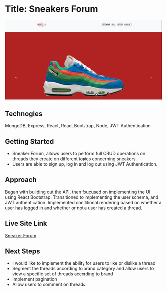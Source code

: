 # Title: Sneakers Forum

![Sneaker Forum](https://github.com/juliocolon/SEI_CRUD_Application_Project-2/blob/main/public/images/Sneakers%20App.png)

## Technogies 
MongoDB, Express, React, React Bootstrap, Node, JWT Authentication

## Getting Started
- Sneaker Forum, allows users to perform full CRUD operations on threads they create on different topics concerning sneakers. 
- Users are able to sign up, log in and log out using JWT Authentication. 

## Approach
Began with building out the API, then foucused on implementing the UI using React Bootstrap. Transitioned to implementing the user schema, and JWT authentication. Implemented conditional rendering based on whether a user has logged in and whether or not a user has created a thread. 

## Live Site Link 
[Sneaker Forum](https://sneakers-app-sei.herokuapp.com/)

## Next Steps
- I would like to implement the ability for users to like or dislike a thread
- Segment the threads according to brand category and allow users to view a specific set of threads according to brand 
- Implement pagination
- Allow users to comment on threads 






